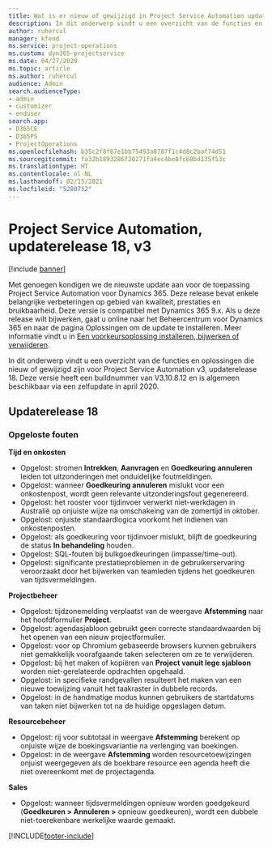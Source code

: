 ```yaml
---
title: Wat is er nieuw of gewijzigd in Project Service Automation updaterelease 18, v3
description: In dit onderwerp vindt u een overzicht van de functies en oplossingen die beschikbaar zijn voor Project Service Automation updaterelease 18, v3.
author: ruhercul
manager: kfend
ms.service: project-operations
ms.custom: dyn365-projectservice
ms.date: 04/27/2020
ms.topic: article
ms.author: ruhercul
audience: Admin
search.audienceType:
- admin
- customizer
- enduser
search.app:
- D365CE
- D365PS
- ProjectOperations
ms.openlocfilehash: b35c2f8f67e1bb75493a8787f1c4d8c2baf74d51
ms.sourcegitcommit: fa32b1893286f20271fa4ec4be8fc68bd135f53c
ms.translationtype: HT
ms.contentlocale: nl-NL
ms.lasthandoff: 02/15/2021
ms.locfileid: "5280752"
---
```

# <a name="project-service-automation-update-release-18-v3"></a>Project Service Automation, updaterelease 18, v3

[!include [banner](../includes/psa-now-project-operations.md)]

Met genoegen kondigen we de nieuwste update aan voor de toepassing Project Service Automation voor Dynamics 365. Deze release bevat enkele belangrijke verbeteringen op gebied van kwaliteit, prestaties en bruikbaarheid. Deze versie is compatibel met Dynamics 365 9.x. Als u deze release wilt bijwerken, gaat u online naar het Beheercentrum voor Dynamics 365 en naar de pagina Oplossingen om de update te installeren. Meer informatie vindt u in [Een voorkeursoplossing installeren, bijwerken of verwijderen](https://docs.microsoft.com/power-platform/admin/install-remove-preferred-solution).

In dit onderwerp vindt u een overzicht van de functies en oplossingen die nieuw of gewijzigd zijn voor Project Service Automation v3, updaterelease 18. Deze versie heeft een buildnummer van V3.10.8.12 en is algemeen beschikbaar via een zelfupdate in april 2020.

## <a name="update-release-18"></a>Updaterelease 18

### <a name="bug-fixes"></a>Opgeloste fouten

**Tijd en onkosten**

- Opgelost: stromen **Intrekken**, **Aanvragen** en **Goedkeuring annuleren** leiden tot uitzonderingen met onduidelijke foutmeldingen.
- Opgelost: wanneer **Goedkeuring annuleren** mislukt voor een onkostenpost, wordt geen relevante uitzonderingsfout gegenereerd.
- Opgelost: het rooster voor tijdinvoer verwerkt niet-werkdagen in Australië op onjuiste wijze na omschakeing van de zomertijd in oktober.
- Opgelost: onjuiste standaardlogica voorkomt het indienen van onkostenposten.
- Opgelost: als goedkeuring voor tijdinvoer mislukt, blijft de goedkeuring de status **In behandeling** houden.
- Opgelost: SQL-fouten bij bulkgoedkeuringen (impasse/time-out).
- Opgelost: significante prestatieproblemen in de gebruikerservaring veroorzaakt door het bijwerken van teamleden tijdens het goedkeuren van tijdsvermeldingen.

**Projectbeheer**

- Opgelost: tijdzonemelding verplaatst van de weergave **Afstemming** naar het hoofdformulier **Project**.
- Opgelost: agendasjabloon gebruikt geen correcte standaardwaarden bij het openen van een nieuw projectformulier.
- Opgelost: voor op Chromium gebaseerde browsers kunnen gebruikers niet gemakkelijk voorafgaande taken selecteren om ze te verwijderen.
- Opgelost: bij het maken of kopiëren van **Project vanuit lege sjabloon** worden niet-gerelateerde opdrachten opgehaald.
- Opgelost: in specifieke randgevallen resulteert het maken van een nieuwe toewijzing vanuit het taakraster in dubbele records.
- Opgelost: in de handmatige modus kunnen gebruikers de startdatums van taken niet bijwerken tot na de huidige opgeslagen datum.

**Resourcebeheer**

- Opgelost: rij voor subtotaal in weergave **Afstemming** berekent op onjuiste wijze de boekingsvariantie na verlenging van boekingen.
- Opgelost: in de weergave **Afstemming** worden resourcetoewijzingen onjuist weergegeven als de boekbare resource een agenda heeft die niet overeenkomt met de projectagenda.

**Sales**

- Opgelost: wanneer tijdsvermeldingen opnieuw worden goedgekeurd (**Goedkeuren > Annuleren >** opnieuw goedkeuren), wordt een dubbele niet-toerekenbare werkelijke waarde gemaakt.


[!INCLUDE[footer-include](../includes/footer-banner.md)]